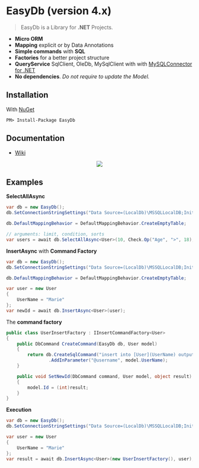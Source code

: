 # EasyDb (version 4.x)

> EasyDb is a Library for **.NET** Projects.

* **Micro ORM**
* **Mapping** explicit or by Data Annotations
* **Simple commands** with **SQL**
* **Factories** for a better project structure
* **QueryService** SqlClient, OleDb, MySqlClient with with [MySQLConnector for .NET](https://dev.mysql.com/downloads/connector/net/)
* **No dependencies**. _Do not require to update the Model._

## Installation

With [NuGet](https://www.nuget.org/packages/EasyDb/)

```
PM> Install-Package EasyDb
```

## Documentation

* [Wiki](https://github.com/romagny13/EasyDb/wiki)


<p align="center">
  <img src="http://res.cloudinary.com/romagny13/image/upload/v1475077310/easyDb_logo_lrcq7m.png"/>
</p>


## Examples

**SelectAllAsync**

```cs
var db = new EasyDb();
db.SetConnectionStringSettings("Data Source=(LocalDb)\MSSQLLocalDB;Initial Catalog=MyDb;Integrated Security=True", "System.Data.SqlClient");

db.DefaultMappingBehavior = DefaultMappingBehavior.CreateEmptyTable;

// arguments: limit, condition, sorts
var users = await db.SelectAllAsync<User>(10, Check.Op("Age", ">", 18), new string[] { "UserName DESC" });
```

**InsertAsync** with **Command Factory**

```cs
var db = new EasyDb();
db.SetConnectionStringSettings("Data Source=(LocalDb)\MSSQLLocalDB;Initial Catalog=MyDb;Integrated Security=True", "System.Data.SqlClient");

db.DefaultMappingBehavior = DefaultMappingBehavior.CreateEmptyTable;

var user = new User
{
    UserName = "Marie"
};
var newId = await db.InsertAsync<User>(user);
```

The **command factory**

```cs
public class UserInsertFactory : IInsertCommandFactory<User>
{
    public DbCommand CreateCommand(EasyDb db, User model)
    {
        return db.CreateSqlCommand("insert into [User](UserName) output inserted.id values(@username)")
                .AddInParameter("@username", model.UserName);
    }

    public void SetNewId(DbCommand command, User model, object result)
    {
        model.Id = (int)result;
    }
}
```
**Execution**

```cs
var db = new EasyDb();
db.SetConnectionStringSettings("Data Source=(LocalDb)\MSSQLLocalDB;Initial Catalog=MyDb;Integrated Security=True", "System.Data.SqlClient");

var user = new User
{
    UserName = "Marie"
};
var result = await db.InsertAsync<User>(new UserInsertFactory(), user);
```
